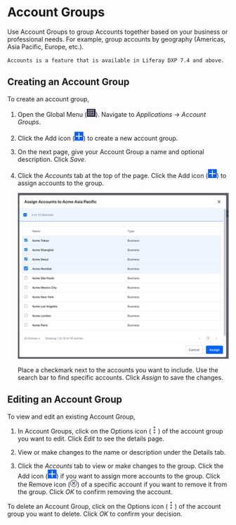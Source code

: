 # Account Groups

Use Account Groups to group Accounts together based on your business or professional needs. For example, group accounts by geography (Americas, Asia Pacific, Europe, etc.). 

```{note}
Accounts is a feature that is available in Liferay DXP 7.4 and above.
```

## Creating an Account Group

To create an account group,

1. Open the Global Menu (![Global Menu](../../images/icon-applications-menu.png)). Navigate to *Applications* &rarr; *Account Groups*.

1. Click the Add icon (![Add icon](../../images/icon-add.png)) to create a new account group. 

1. On the next page, give your Account Group a name and optional description. Click *Save*.

1. Click the *Accounts* tab at the top of the page. Click the Add icon (![Add icon](../../images/icon-add.png)) to assign accounts to the group.

    ![Click the add icon and select the accounts to assign to the group.](./account-groups/images/01.png)

    Place a checkmark next to the accounts you want to include. Use the search bar to find specific accounts. Click *Assign* to save the changes. 

## Editing an Account Group

To view and edit an existing Account Group,

1. In Account Groups, click on the Options icon (![Options icon](../../images/icon-actions.png)) of the account group you want to edit. Click *Edit* to see the details page.

1. View or make changes to the name or description under the Details tab.

1. Click the *Accounts* tab to view or make changes to the group. Click the Add icon (![Add icon](../../images/icon-add.png)) if you want to assign more accounts to the group. Click the Remove icon (![Remove icon](../../images/icon-delete.png)) of a specific account if you want to remove it from the group. Click *OK* to confirm removing the account.

To delete an Account Group, click on the Options icon (![Options icon](../../images/icon-actions.png)) of the account group you want to delete. Click *OK* to confirm your decision.